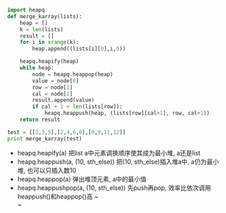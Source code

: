 
```python
import heapq
def merge_karray(lists):
    heap = []
    k = len(lists)
    result = []
    for i in xrange(k):
        heap.append((lists[i][0],i,0))

    heapq.heapify(heap)
    while heap:
        node = heapq.heappop(heap)
        value = node[0]
        row = node[1]
        cal = node[2]
        result.append(value)
        if cal + 1 < len(lists[row]):
            heapq.heappush(heap, (lists[row][cal+1], row, cal+1))
    return result

test = [[1,3,5],[2,4,6,8],[0,9,11,12]]
print merge_karray(test)
```

* heapq.heapify(a) 把list a中元素调换顺序使其成为最小堆, a还是list
* heapq.heappush(a, (10, sth_else))  把(10, sth_else)插入堆a中, a仍为最小堆, 也可以只插入数10
* heapq.heappop(a) 弹出堆顶元素, a中的最小值
* heapq.heappushpop(a, (10, sth_else)) 先push再pop, 效率比依次调用heappush()和heappop()高 
~                                                                                                         
~                         
